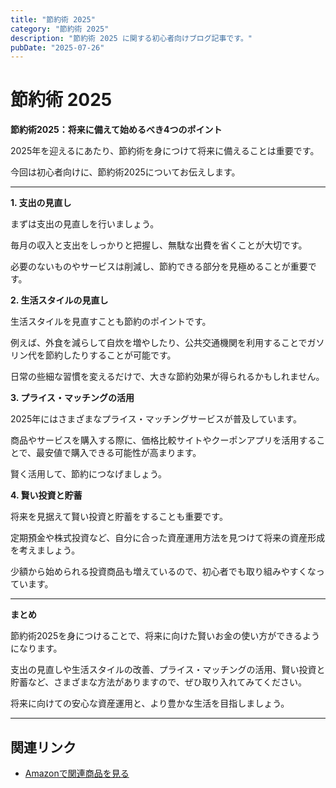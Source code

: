```yaml
---
title: "節約術 2025"
category: "節約術 2025"
description: "節約術 2025 に関する初心者向けブログ記事です。"
pubDate: "2025-07-26"
---
```


# 節約術 2025

**節約術2025：将来に備えて始めるべき4つのポイント**

2025年を迎えるにあたり、節約術を身につけて将来に備えることは重要です。

今回は初心者向けに、節約術2025についてお伝えします。



---

**1. 支出の見直し**

まずは支出の見直しを行いましょう。

毎月の収入と支出をしっかりと把握し、無駄な出費を省くことが大切です。

必要のないものやサービスは削減し、節約できる部分を見極めることが重要です。



**2. 生活スタイルの見直し**

生活スタイルを見直すことも節約のポイントです。

例えば、外食を減らして自炊を増やしたり、公共交通機関を利用することでガソリン代を節約したりすることが可能です。

日常の些細な習慣を変えるだけで、大きな節約効果が得られるかもしれません。



**3. プライス・マッチングの活用**

2025年にはさまざまなプライス・マッチングサービスが普及しています。

商品やサービスを購入する際に、価格比較サイトやクーポンアプリを活用することで、最安値で購入できる可能性が高まります。

賢く活用して、節約につなげましょう。



**4. 賢い投資と貯蓄**

将来を見据えて賢い投資と貯蓄をすることも重要です。

定期預金や株式投資など、自分に合った資産運用方法を見つけて将来の資産形成を考えましょう。

少額から始められる投資商品も増えているので、初心者でも取り組みやすくなっています。



---

**まとめ**

節約術2025を身につけることで、将来に向けた賢いお金の使い方ができるようになります。

支出の見直しや生活スタイルの改善、プライス・マッチングの活用、賢い投資と貯蓄など、さまざまな方法がありますので、ぜひ取り入れてみてください。

将来に向けての安心な資産運用と、より豊かな生活を目指しましょう。



---

## 関連リンク

- [Amazonで関連商品を見る](https://www.amazon.co.jp/s?k=%E7%AF%80%E7%B4%84%E8%A1%93+2025&tag=autowritehubai-22)
